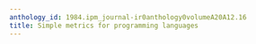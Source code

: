 ```yaml
---
anthology_id: 1984.ipm_journal-ir0anthology0volumeA20A12.16
title: Simple metrics for programming languages
---
```

